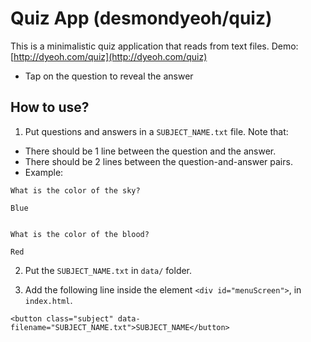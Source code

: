 # Quiz App (desmondyeoh/quiz)
This is a minimalistic quiz application that reads from text files.
Demo: [http://dyeoh.com/quiz](http://dyeoh.com/quiz)
- Tap on the question to reveal the answer

## How to use?
1. Put questions and answers in a `SUBJECT_NAME.txt` file. 
Note that:
* There should be 1 line between the question and the answer. 
* There should be 2 lines between the question-and-answer pairs.
* Example:
```
What is the color of the sky?

Blue


What is the color of the blood?

Red
```

2. Put the `SUBJECT_NAME.txt` in `data/` folder.

3. Add the following line inside the element `<div id="menuScreen">`, in `index.html`.
```
<button class="subject" data-filename="SUBJECT_NAME.txt">SUBJECT_NAME</button>
```
